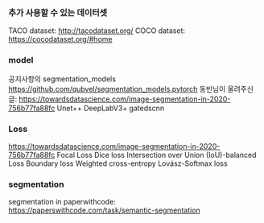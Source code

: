 
### 추가 사용할 수 있는 데이터셋
TACO dataset: http://tacodataset.org/
COCO dataset: https://cocodataset.org/#home

### model
공지사항의 segmentation_models https://github.com/qubvel/segmentation_models.pytorch
동빈님이 올려주신 글: https://towardsdatascience.com/image-segmentation-in-2020-756b77fa88fc
Unet++
DeepLabV3+
gatedscnn

### Loss
https://towardsdatascience.com/image-segmentation-in-2020-756b77fa88fc
Focal Loss
Dice loss
Intersection over Union (IoU)-balanced Loss
Boundary loss
Weighted cross-entropy
Lovász-Softmax loss

### segmentation
segmentation in paperwithcode: https://paperswithcode.com/task/semantic-segmentation
